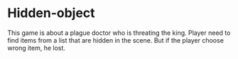 # Hidden-object
This game is about a plague doctor who is threating the king. Player need to find items from a list that are hidden in the scene. But if the player choose wrong item, he lost.
